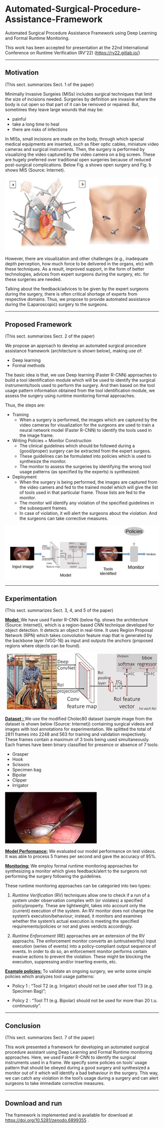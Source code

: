 # Automated-Surgical-Procedure-Assistance-Framework

Automated Surgical Procedure Assistance Framework using Deep Learning and Formal Runtime Monitoring.

This work has been accepted for presentation at the 22nd International Conference on Runtime Verification (RV'22) (https://rv22.gitlab.io/)


***

## Motivation 
(This sect. summarizes Sect. 1 of the paper)

Minimally Invasive Surgeies (MISs) includes surgical techniques that limit the size of incisions needed. Surgeries by definition are invasive where the body is cut open so that part of it can be removed or repaired. But, sometimes they leave large wounds that may be:
 - painful 
 - take a long time to heal
 - there are risks of infections
 
 In MISs, small incisions are made on the body, through which special medical equipments are inserted, such as fiber optic cables, miniature video cameras and surgical instruments. Then, the surgery is performed by visualizing the video captured by the video camera on a big screen. These are hugely preferred over traditional open surgeries because of reduced post-surgical complications. Below Fig. a shows open surgery and Fig. b shows MIS (Source: Internet).

![Source: Internet; Fig. a shows open surgery. Fig. b shows MIS](https://github.com/saumyashankarsinha/Automated-Surgical-Procedure-Assistance-Framework/blob/main/Images/mis.jpg)

However, there are visualization and other challenges (e.g., inadequate depth perception, how much force to be delivered in the organs, etc) with these techniques. As a result, improved support, in the form of better technologies, advices from expert surgeons during the surgery, etc. for these surgeries are needed.  

Talking about the feedback/advices to be given by the expert surgeons during the surgery, there is often critical shortage of experts from respective domains. Thus, we propose to provide automated assistance during the (Laparoscopic) surgery to the surgeons.

***

## Proposed Framework
(This sect. summarizes Sect. 2 of the paper)

We propose an approach to develop an automated surgical procedure assistance framework (architecture is shown below), making use of:
- Deep learning
- Formal methods

The basic idea is that, we use Deep learning (Faster R-CNN) approaches to build a tool identification module which will be used to identify the surgical instruments/tools used to perform the surgery. And then based on the tool usage pattern information obtained from the tool identification module, we assess the surgery using runtime monitoring formal approaches. 


Thus, the steps are:
- Training 
    - When a surgery is performed, the images which are captured by the video cameras for visualization for the surgeons  are used to train a neural network model (Faster R-CNN) to identify the tools used in the image frame. 
- Writing Policies + Monitor Construction
    - The clinical guidelines which should be followed during a (good/proper) surgery can be extracted from the expert surgeos.
    - These guidelines can be formulated into policies which is used to synthesize the monitor.
    - The monitor to assess the surgeries by identifying the wrong tool usage patterns (as specified by the experts) is synthesized.
-  Deployment
    - When the surgery is being performed, the images are captured from the video camers and fed to the trained model which will give the list of tools used in that particular frame. Those lists are fed to the monitor.
    - The monitor will identify any violation of the specified guidelines in the subsequent frames.
    - In case of violation, it will alert the surgeons about the violation. And the surgeons can take corrective measures.

![Architecture](https://github.com/saumyashankarsinha/Automated-Surgical-Procedure-Assistance-Framework/blob/main/Images/architecture.jpg)

    
***
    
 ## Experimentation
(This sect. summarizes Sect. 3, 4, and 5 of the paper)

<ins>**Model:** </ins>
We have used Faster R-CNN (below fig. shows the architecture (Source: Internet)), which is a region-based CNN technique developed for object detection. It detects an object in real-time. It uses Region Proposal Network (RPN) which takes convolution feature map that is generated by the backbone layer (VGG-16) as input and outputs the anchors (proposed regions where objects can be found).

![Source: Internet; Fig. shows Faster R-CNN architecture](https://github.com/saumyashankarsinha/Automated-Surgical-Procedure-Assistance-Framework/blob/main/Images/fasterrcnn.jpg)


<ins>**Dataset :** </ins>
We use the modified Cholec80 dataset (sample image from the dataset is shown below (Source: Internet)) containing surgical videos and images with tool annotations for experimentation. We splitted the total of 2811 frames into 2248 and 563 for training and validation respectively. These frames contain a maximum of 3 tools being used simultaneously. Each frames have been binary classified for presence or absence of 7 tools:
- Grasper
- Hook
- Scissors
- Specimen bag
- Bipolar
- Clipper
- Irrigator

![Source: Internet; Fig. shows a sample image from the dataset](https://github.com/saumyashankarsinha/Automated-Surgical-Procedure-Assistance-Framework/blob/main/Images/dataset.jpeg)


<ins>**Model Performance:**</ins>
We evaluated our model performance on test videos. It was able to process 5 frames per second and gave the accuracy of 95%.

<ins>**Monitoring:**</ins> 
We employ formal runtime monitoring approaches for synthesizing a monitor which gives feedback/alert to the surgeons not performing the surgery following the guidelines. 

These runtime monitoring approaches can be categoried into two types:

1. *Runtime Verification* (RV) techniques allow one to check if a run of a system under observation complies with (or violates) a specified policy/property. These are lightweight, takes into account only the (current) execution of the system. An RV monitor does not change the system’s execution/behaviour; instead, it monitors and examines whether the system’s actual execution is meeting the specified requirements/policies or not and gives verdicts accordingly.

2. *Runtime Enforcement* (RE) approaches are an extension of the RV approachs. The enforcement monitor converts an (untrustworthy) input execution (series of events) into a policy-compliant output sequence of events. In order to do so, an enforcement monitor performs certain evasive actions to prevent the violation. These might be blocking the execution, suppressing and/or inserting events, etc.

<ins>**Example policies:**</ins>
To validate an ongoing surgery, we write some simple policies which analyzes tool usage patterns:
- Policy 1 : “Tool T2 (e.g. Irrigator) should not be used after tool T3 (e.g. Specimen
Bag)”;

- Policy 2 : “Tool T1 (e.g. Bipolar) should not be used for more than 20 t.u. continuously”.

***

## Conclusion
(This sect. summarizes Sect. 7 of the paper)

This work presented a framework for developing an automated surgical procedure assistant using Deep Learning and Formal Runtime monitoring approaches. Here, we used Faster R-CNN to identify the surgical instruments used in a frame. We specify some policies on tools’ usage pattern that should be obeyed during a good surgery and synthesized a monitor out of it which will identify a bad behaviour in the surgery. This way, we can catch any violation in the tool’s usage during a surgery and can alert surgeons to take immediate corrective measures.

***

## Download and run
The framework is implemented and is available for download at https://doi.org/10.5281/zenodo.6899355 .


